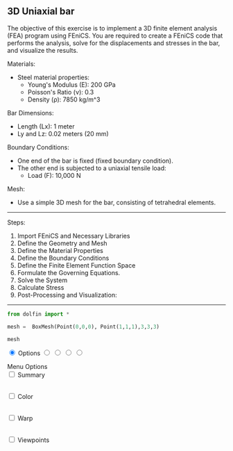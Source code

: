 ## 3D Uniaxial bar

The objective of this exercise is to implement a 3D finite element analysis (FEA) program using FEniCS. You are required to create a FEniCS code that performs the analysis, solve for the displacements and stresses in the bar, and visualize the results.


Materials:
- Steel material properties:
  - Young's Modulus (E): 200 GPa
  - Poisson's Ratio (ν): 0.3
  - Density (ρ): 7850 kg/m^3

Bar Dimensions:
- Length (Lx): 1 meter
- Ly and Lz: 0.02 meters (20 mm)

Boundary Conditions:
- One end of the bar is fixed (fixed boundary condition).
- The other end is subjected to a uniaxial tensile load:
  - Load (F): 10,000 N

Mesh:
- Use a simple 3D mesh for the bar, consisting of tetrahedral elements.


---
Steps:

1. Import FEniCS and Necessary Libraries
2. Define the Geometry and Mesh
3. Define the Material Properties
4. Define the Boundary Conditions
5. Define the Finite Element Function Space
6. Formulate the Governing Equations.
7.  Solve the System
8.  Calculate Stress
9.  Post-Processing and Visualization:

---


```python
from dolfin import *
```


```python
mesh =  BoxMesh(Point(0,0,0), Point(1,1,1),3,3,3)
```


```python
mesh
```




<!DOCTYPE html>
<html>
  <head>
    <meta http-equiv="content-type" content="text/html;charset=UTF-8" />
    <meta name="generator" content="FEniCS/DOLFIN (http://fenicsproject.org)" />
    <title>FEniCS/DOLFIN X3DOM plot</title>
    <script type="text/javascript" src="https://www.x3dom.org/download/x3dom.js"></script>
    <script type="text/javascript" src="https://code.jquery.com/jquery-3.1.0.js"></script>
    <script type="text/javascript" src="https://rawgit.com/plscott/fenics-x3dom/master/x3dom_support.js"></script>
    <link rel="stylesheet" type="text/css" href="https://www.x3dom.org/download/x3dom.css" />
    <link rel="stylesheet" type="text/css" href="https://rawgit.com/plscott/fenics-x3dom/master/x3dom_support.css" />
  </head>
  <body>
    <x3d showStat="false" xmlns="http://www.web3d.org/specifications/x3d-namespace" width="500.000000px" height="400.000000px">
      <scene>
        <shape>
          <appearance>
            <material diffuseColor="1.000000 1.000000 1.000000" emissiveColor="0.000000 0.000000 0.000000" specularColor="0.000000 0.000000 0.000000" ambientIntensity="0" shininess="0.5" transparency="0"></material>
          </appearance>
          <indexedFaceSet solid="false" colorPerVertex="false" coordIndex="0 5 1 -1 0 17 1 -1 0 5 4 -1 0 20 4 -1 0 17 16 -1 0 20 16 -1 1 6 2 -1 1 18 2 -1 1 6 5 -1 1 18 17 -1 2 7 3 -1 2 19 3 -1 2 7 6 -1 2 19 18 -1 3 21 7 -1 3 21 19 -1 4 9 5 -1 4 9 8 -1 4 22 8 -1 4 22 20 -1 5 10 6 -1 5 10 9 -1 6 11 7 -1 6 11 10 -1 7 23 11 -1 7 23 21 -1 8 13 9 -1 8 13 12 -1 8 24 12 -1 8 24 22 -1 9 14 10 -1 9 14 13 -1 10 15 11 -1 10 15 14 -1 11 27 15 -1 11 27 23 -1 12 25 13 -1 12 25 24 -1 13 26 14 -1 13 26 25 -1 14 27 15 -1 14 27 26 -1 16 29 17 -1 16 32 20 -1 16 29 28 -1 16 32 28 -1 17 30 18 -1 17 30 29 -1 18 31 19 -1 18 31 30 -1 19 33 21 -1 19 33 31 -1 20 34 22 -1 20 34 32 -1 21 35 23 -1 21 35 33 -1 22 36 24 -1 22 36 34 -1 23 39 27 -1 23 39 35 -1 24 37 25 -1 24 37 36 -1 25 38 26 -1 25 38 37 -1 26 39 27 -1 26 39 38 -1 28 41 29 -1 28 44 32 -1 28 41 40 -1 28 44 40 -1 29 42 30 -1 29 42 41 -1 30 43 31 -1 30 43 42 -1 31 47 33 -1 31 47 43 -1 32 48 34 -1 32 48 44 -1 33 51 35 -1 33 51 47 -1 34 52 36 -1 34 52 48 -1 35 55 39 -1 35 55 51 -1 36 53 37 -1 36 53 52 -1 37 54 38 -1 37 54 53 -1 38 55 39 -1 38 55 54 -1 40 45 41 -1 40 45 44 -1 41 46 42 -1 41 46 45 -1 42 47 43 -1 42 47 46 -1 44 49 45 -1 44 49 48 -1 45 50 46 -1 45 50 49 -1 46 51 47 -1 46 51 50 -1 48 53 49 -1 48 53 52 -1 49 54 50 -1 49 54 53 -1 50 55 51 -1 50 55 54 -1 ">
            <coordinate point="0 0 0 0.333333 0 0 0.666667 0 0 1 0 0 0 0.333333 0 0.333333 0.333333 0 0.666667 0.333333 0 1 0.333333 0 0 0.666667 0 0.333333 0.666667 0 0.666667 0.666667 0 1 0.666667 0 0 1 0 0.333333 1 0 0.666667 1 0 1 1 0 0 0 0.333333 0.333333 0 0.333333 0.666667 0 0.333333 1 0 0.333333 0 0.333333 0.333333 1 0.333333 0.333333 0 0.666667 0.333333 1 0.666667 0.333333 0 1 0.333333 0.333333 1 0.333333 0.666667 1 0.333333 1 1 0.333333 0 0 0.666667 0.333333 0 0.666667 0.666667 0 0.666667 1 0 0.666667 0 0.333333 0.666667 1 0.333333 0.666667 0 0.666667 0.666667 1 0.666667 0.666667 0 1 0.666667 0.333333 1 0.666667 0.666667 1 0.666667 1 1 0.666667 0 0 1 0.333333 0 1 0.666667 0 1 1 0 1 0 0.333333 1 0.333333 0.333333 1 0.666667 0.333333 1 1 0.333333 1 0 0.666667 1 0.333333 0.666667 1 0.666667 0.666667 1 1 0.666667 1 0 1 1 0.333333 1 1 0.666667 1 1 1 1 1 "></coordinate>
          </indexedFaceSet>
        </shape>
        <shape>
          <appearance>
            <material emissiveColor="0.000000 0.000000 0.000000" specularColor="0.000000 0.000000 0.000000" ambientIntensity="0" shininess="0.5" transparency="0"></material>
          </appearance>
          <indexedLineSet solid="false" colorPerVertex="false" coordIndex="0 1 -1 0 4 -1 0 5 -1 0 16 -1 0 17 -1 0 20 -1 1 2 -1 1 5 -1 1 6 -1 1 17 -1 1 18 -1 2 3 -1 2 6 -1 2 7 -1 2 18 -1 2 19 -1 3 7 -1 3 19 -1 3 21 -1 4 5 -1 4 8 -1 4 9 -1 4 20 -1 4 22 -1 5 6 -1 5 9 -1 5 10 -1 6 7 -1 6 10 -1 6 11 -1 7 11 -1 7 21 -1 7 23 -1 8 9 -1 8 12 -1 8 13 -1 8 22 -1 8 24 -1 9 10 -1 9 13 -1 9 14 -1 10 11 -1 10 14 -1 10 15 -1 11 15 -1 11 23 -1 11 27 -1 12 13 -1 12 24 -1 12 25 -1 13 14 -1 13 25 -1 13 26 -1 14 15 -1 14 26 -1 14 27 -1 15 27 -1 16 17 -1 16 20 -1 16 28 -1 16 29 -1 16 32 -1 17 18 -1 17 29 -1 17 30 -1 18 19 -1 18 30 -1 18 31 -1 19 21 -1 19 31 -1 19 33 -1 20 22 -1 20 32 -1 20 34 -1 21 23 -1 21 33 -1 21 35 -1 22 24 -1 22 34 -1 22 36 -1 23 27 -1 23 35 -1 23 39 -1 24 25 -1 24 36 -1 24 37 -1 25 26 -1 25 37 -1 25 38 -1 26 27 -1 26 38 -1 26 39 -1 27 39 -1 28 29 -1 28 32 -1 28 40 -1 28 41 -1 28 44 -1 29 30 -1 29 41 -1 29 42 -1 30 31 -1 30 42 -1 30 43 -1 31 33 -1 31 43 -1 31 47 -1 32 34 -1 32 44 -1 32 48 -1 33 35 -1 33 47 -1 33 51 -1 34 36 -1 34 48 -1 34 52 -1 35 39 -1 35 51 -1 35 55 -1 36 37 -1 36 52 -1 36 53 -1 37 38 -1 37 53 -1 37 54 -1 38 39 -1 38 54 -1 38 55 -1 39 55 -1 40 41 -1 40 44 -1 40 45 -1 41 42 -1 41 45 -1 41 46 -1 42 43 -1 42 46 -1 42 47 -1 43 47 -1 44 45 -1 44 48 -1 44 49 -1 45 46 -1 45 49 -1 45 50 -1 46 47 -1 46 50 -1 46 51 -1 47 51 -1 48 49 -1 48 52 -1 48 53 -1 49 50 -1 49 53 -1 49 54 -1 50 51 -1 50 54 -1 50 55 -1 51 55 -1 52 53 -1 53 54 -1 54 55 -1 ">
            <coordinate point="0 0 0 0.333333 0 0 0.666667 0 0 1 0 0 0 0.333333 0 0.333333 0.333333 0 0.666667 0.333333 0 1 0.333333 0 0 0.666667 0 0.333333 0.666667 0 0.666667 0.666667 0 1 0.666667 0 0 1 0 0.333333 1 0 0.666667 1 0 1 1 0 0 0 0.333333 0.333333 0 0.333333 0.666667 0 0.333333 1 0 0.333333 0 0.333333 0.333333 1 0.333333 0.333333 0 0.666667 0.333333 1 0.666667 0.333333 0 1 0.333333 0.333333 1 0.333333 0.666667 1 0.333333 1 1 0.333333 0 0 0.666667 0.333333 0 0.666667 0.666667 0 0.666667 1 0 0.666667 0 0.333333 0.666667 1 0.333333 0.666667 0 0.666667 0.666667 1 0.666667 0.666667 0 1 0.666667 0.333333 1 0.666667 0.666667 1 0.666667 1 1 0.666667 0 0 1 0.333333 0 1 0.666667 0 1 1 0 1 0 0.333333 1 0.333333 0.333333 1 0.666667 0.333333 1 1 0.333333 1 0 0.666667 1 0.333333 0.666667 1 0.666667 0.666667 1 1 0.666667 1 0 1 1 0.333333 1 1 0.666667 1 1 1 1 1 "></coordinate>
          </indexedLineSet>
        </shape>
        <viewpoint id="default" position="2.267767 2.267767 2.267767" orientation="-0.7071067812 0.7071067812 0 1" fieldOfView="0.785398" centerOfRotation="0.500000 0.500000 0.500000" zNear="-1" zFar="-1"></viewpoint>
        <viewpoint id="top" position="0.500000 3.000000 0.500000" orientation="-1 0 0 1.5707963267948" fieldOfView="0.785398" centerOfRotation="0.500000 0.500000 0.500000" zNear="-1" zFar="-1"></viewpoint>
        <viewpoint id="bottom" position="0.500000 -2.000000 0.500000" orientation="1 0 0 1.5707963267948" fieldOfView="0.785398" centerOfRotation="0.500000 0.500000 0.500000" zNear="-1" zFar="-1"></viewpoint>
        <viewpoint id="left" position="3.000000 0.500000 0.500000" orientation="0 1 0 1.5707963267948" fieldOfView="0.785398" centerOfRotation="0.500000 0.500000 0.500000" zNear="-1" zFar="-1"></viewpoint>
        <viewpoint id="right" position="-2.000000 0.500000 0.500000" orientation="0 -1 0 1.5707963267948" fieldOfView="0.785398" centerOfRotation="0.500000 0.500000 0.500000" zNear="-1" zFar="-1"></viewpoint>
        <viewpoint id="back" position="0.500000 0.500000 -2.500000" orientation="0 1 0 3.1415926535898" fieldOfView="0.785398" centerOfRotation="0.500000 0.500000 0.500000" zNear="-1" zFar="-1"></viewpoint>
        <viewpoint id="front" position="0.500000 0.500000 3.000000" orientation="0 0 0 1" fieldOfView="0.785398" centerOfRotation="0.500000 0.500000 0.500000" zNear="-1" zFar="-1"></viewpoint>
        <background skyColor="0.950000 0.950000 0.950000"></background>
        <directionalLight ambientIntensity="0" intensity="1"></directionalLight>
      </scene>
    </x3d>
    <div id="menu"><form id="menu-items"><input type="radio" id="button-options" name="menu" checked="" />
        <label for="button-options">Options</label>
        <input type="radio" id="button-summary" name="menu" />
        <label for="button-summary" style="display: none;">Summary</label>
        <input type="radio" id="button-color" name="menu" />
        <label for="button-color" style="display: none;">Color</label>
        <input type="radio" id="button-warp" name="menu" />
        <label for="button-warp" style="display: none;">Warp</label>
        <input type="radio" id="button-viewpoints" name="menu" />
        <label for="button-viewpoints" style="display: none;">Viewpoints</label>
      </form>
      <div id="menu-content"><div id="content-options" for="button-options"><span>Menu Options</span>
          <br />
          <form class="options"><input type="checkbox" id="select-summary" />
            <label for="select-summary">Summary</label>
          </form>
          <br />
          <form class="options"><input type="checkbox" id="select-color" />
            <label for="select-color">Color</label>
          </form>
          <br />
          <form class="options"><input type="checkbox" id="select-warp" />
            <label for="select-warp">Warp</label>
          </form>
          <br />
          <form class="options"><input type="checkbox" id="select-viewpoints" />
            <label for="select-viewpoints">Viewpoints</label>
          </form>
        </div>
        <div id="content-summary" for="button-summary" hidden="">Number of vertices: 64<br />Number of cells: 162</div>
        <div id="content-color" for="button-color" hidden=""><form>
            <input id="color-checkbox" type="checkbox" checked="" />
            <label for="color-checkbox">Show Color</label>
          </form>Current Color Map:<br />
          <span id="min-color-value"></span>
          <span id="color-map"></span>
          <span id="max-color-value"></span>
        </div>
        <div id="content-warp" for="button-warp" hidden=""><form>
            <input id="warp-checkbox" type="checkbox" />
            <label for="warp-checkbox">Warp By Scalar</label>
            <br />
            <input id="warp-slider" type="range" min="0" max="5" step="0.01" value="1" disabled="" />
            <br />
            <label id="warp-slider-val" for="warp-slider">1</label>
          </form>
        </div>
        <div id="content-viewpoints" for="button-viewpoints" hidden=""><span>Viewpoint Options</span>
          <br />
          <button class="viewpoint">front</button>
          <button class="viewpoint">back</button>
          <button class="viewpoint">left</button>
          <br />
          <button class="viewpoint">right</button>
          <button class="viewpoint">top</button>
          <button class="viewpoint">bottom</button>
        </div>
      </div>
    </div>
  </body>
</html>





```python

```
